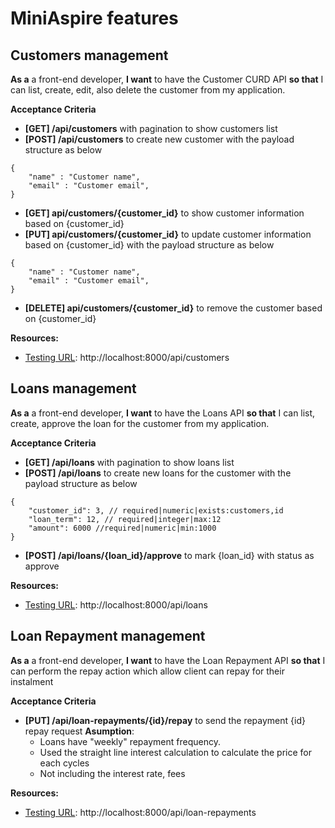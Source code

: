 # MiniAspire features

## Customers management 

**As a** a front-end developer,
**I want** to have the Customer CURD API **so that** I can list, create, edit, also delete the customer from my application.

**Acceptance Criteria**

* **[GET] /api/customers** with pagination to show customers list 
* **[POST] /api/customers** to create new customer with the payload structure as below
```
{
    "name" : "Customer name",
    "email" : "Customer email",
}
```
* **[GET] api/customers/{customer_id}** to show customer information based on {customer_id}
* **[PUT] api/customers/{customer_id}** to update customer information based on {customer_id} with the payload structure as below
```
{
    "name" : "Customer name",
    "email" : "Customer email",
}
```
* **[DELETE] api/customers/{customer_id}** to remove the customer based on {customer_id}


**Resources:**

* [Testing URL](http://localhost:8000/api/customers): http://localhost:8000/api/customers

## Loans management

**As a** a front-end developer,
**I want** to have the Loans API **so that** I can list, create, approve the loan for the customer from my application.

**Acceptance Criteria**

* **[GET] /api/loans** with pagination to show loans list 
* **[POST] /api/loans** to create new loans for the customer with the payload structure as below
```
{
    "customer_id": 3, // required|numeric|exists:customers,id
    "loan_term": 12, // required|integer|max:12
    "amount": 6000 //required|numeric|min:1000
}
```
* **[POST] /api/loans/{loan_id}/approve** to mark {loan_id} with status as approve 

**Resources:**

* [Testing URL](http://localhost:8000/api/loans): http://localhost:8000/api/loans

## Loan Repayment management

**As a** a front-end developer,
**I want** to have the Loan Repayment API **so that** I can perform the repay action which allow client can repay for their instalment

**Acceptance Criteria**

* **[PUT] /api/loan-repayments/{id}/repay** to send the repayment {id} repay request 
    **Asumption**:
    - Loans have "weekly" repayment frequency.
    - Used the straight line interest calculation to calculate the price for each cycles
    - Not including the interest rate, fees

**Resources:**

* [Testing URL](http://localhost:8000/api/loan-repayments): http://localhost:8000/api/loan-repayments